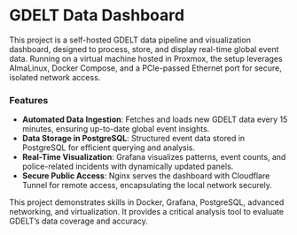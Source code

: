 # GDELT Data Dashboard

This project is a self-hosted GDELT data pipeline and visualization dashboard, designed to process, store, and display real-time global event data. Running on a virtual machine hosted in Proxmox, the setup leverages AlmaLinux, Docker Compose, and a PCIe-passed Ethernet port for secure, isolated network access.

### Features
- **Automated Data Ingestion**: Fetches and loads new GDELT data every 15 minutes, ensuring up-to-date global event insights.
- **Data Storage in PostgreSQL**: Structured event data stored in PostgreSQL for efficient querying and analysis.
- **Real-Time Visualization**: Grafana visualizes patterns, event counts, and police-related incidents with dynamically updated panels.
- **Secure Public Access**: Nginx serves the dashboard with Cloudflare Tunnel for remote access, encapsulating the local network securely.

This project demonstrates skills in Docker, Grafana, PostgreSQL, advanced networking, and virtualization. It provides a critical analysis tool to evaluate GDELT’s data coverage and accuracy.
